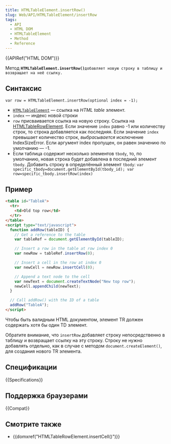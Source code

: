 ```yaml
---
title: HTMLTableElement.insertRow()
slug: Web/API/HTMLTableElement/insertRow
tags:
  - API
  - HTML DOM
  - HTMLTableElement
  - Method
  - Reference
---
```


{{APIRef("HTML DOM")}}

Метод **`HTMLTableElement.insertRow()`**`добавляет новую строку в таблицу и возвращает на неё ссылку.`

## Синтаксис

```
var row = HTMLTableElement.insertRow(optional index = -1);
```

- [`HTMLTableElement`](/ru/docs/DOM/HTMLTableElement) — ссылка на _HTML table_ элемент.
- `index` — индекс новой строки
- `row` присваивается ссылка на новую строку. Ссылка на [HTMLTableRowElement](/ru/docs/Web/API/HTMLTableRowElement).
  Если значение `index` равно -1 или количеству строк, то строка добавляется как последняя. Если значение `index` превышает количество строк, _выбрасывается_ исключение IndexSizeError. Если аргумент index пропущен, он равен значению по умолчанию — -1.
- Если таблица содержит несколько элементов `tbody`, то, по умолчанию, новая строка будет добавлена в последний элемент `tbody`. Добавить строку в определённый элемент `tbody`:
  `var specific_tbody=document.getElementById(tbody_id); var row=specific_tbody.insertRow(index)`

## Пример

```html
<table id="TableA">
  <tr>
    <td>Old top row</td>
  </tr>
</table>
<script type="text/javascript">
  function addRow(tableID) {
    // Get a reference to the table
    var tableRef = document.getElementById(tableID);

    // Insert a row in the table at row index 0
    var newRow = tableRef.insertRow(0);

    // Insert a cell in the row at index 0
    var newCell = newRow.insertCell(0);

    // Append a text node to the cell
    var newText = document.createTextNode("New top row");
    newCell.appendChild(newText);
  }

  // Call addRow() with the ID of a table
  addRow("TableA");
</script>
```

Чтобы быть валидным HTML документом, элемент TR должен содержать хотя бы один TD элемент.

Обратите внимание, что `insertRow` добавляет строку непосредственно в таблицу и возвращает ссылку на эту строку. Строку не нужно добавлять отдельно, как в случае с методом `document.createElement()`, для создания нового TR элемента.

## Спецификации

{{Specifications}}

## Поддержка браузерами

{{Compat}}

## Смотрите также

- {{domxref("HTMLTableRowElement.insertCell()")}}
